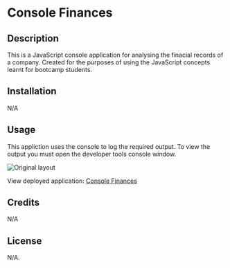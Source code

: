 # Console Finances

## Description

This is a JavaScript console application for analysing the finacial records of a company. Created for the purposes of using the JavaScript concepts learnt for bootcamp students.

## Installation

N/A

## Usage

This appliction uses the console to log the required output. To view the output you must open the developer tools console window.

![Original layout](assets/images/01-html-css-git-challenge-demo.png)

View deployed application: 
[Console Finances](https://warrentyler.github.io/Console-Finances/)
## Credits

N/A

## License

N/A.

